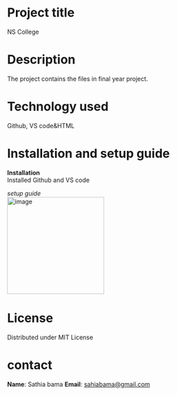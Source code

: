 # Project title
NS College

# Description
The project contains the files in final year project.

# Technology used
Github, VS code&HTML

# Installation and setup guide
**Installation**\
Installed Github and VS code

*setup guide*\
<img width="225" height="225" alt="image" src="https://github.com/user-attachments/assets/2d2cf35a-79e7-4f26-ba34-e94e6258c91c" />

# License
Distributed under MIT License

# contact
**Name**: Sathia bama
**Email**: sahiabama@gmail.com
